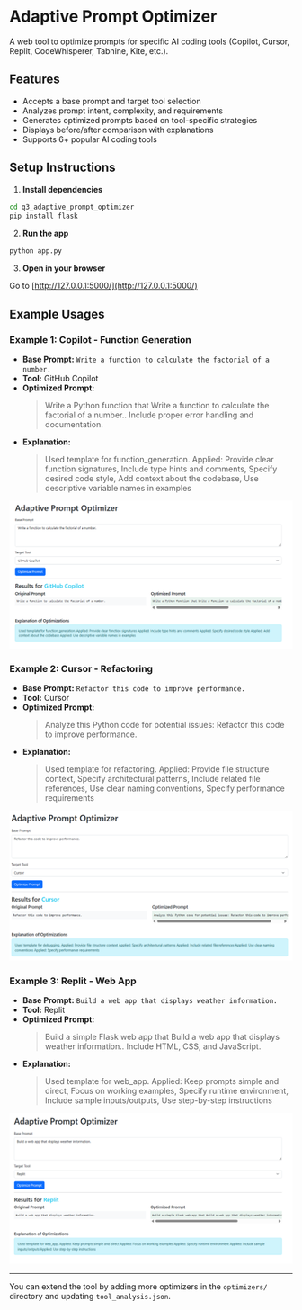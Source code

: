 # Adaptive Prompt Optimizer

A web tool to optimize prompts for specific AI coding tools (Copilot, Cursor, Replit, CodeWhisperer, Tabnine, Kite, etc.).

## Features
- Accepts a base prompt and target tool selection
- Analyzes prompt intent, complexity, and requirements
- Generates optimized prompts based on tool-specific strategies
- Displays before/after comparison with explanations
- Supports 6+ popular AI coding tools

## Setup Instructions

1. **Install dependencies**

```bash
cd q3_adaptive_prompt_optimizer
pip install flask
```

2. **Run the app**

```bash
python app.py
```

3. **Open in your browser**

Go to [http://127.0.0.1:5000/](http://127.0.0.1:5000/)

## Example Usages

### Example 1: Copilot - Function Generation
- **Base Prompt:** `Write a function to calculate the factorial of a number.`
- **Tool:** GitHub Copilot
- **Optimized Prompt:**
  > Write a Python function that Write a function to calculate the factorial of a number.. Include proper error handling and documentation.
- **Explanation:**
  > Used template for function_generation.
  > Applied: Provide clear function signatures, Include type hints and comments, Specify desired code style, Add context about the codebase, Use descriptive variable names in examples

![Example 1 - Copilot Function Generation](demo/Example_1.png)

### Example 2: Cursor - Refactoring
- **Base Prompt:** `Refactor this code to improve performance.`
- **Tool:** Cursor
- **Optimized Prompt:**
  >Analyze this Python code for potential issues: Refactor this code to improve performance.
- **Explanation:**
  > Used template for refactoring.
  > Applied: Provide file structure context, Specify architectural patterns, Include related file references, Use clear naming conventions, Specify performance requirements

![Example 2 - Cursor Refactoring](demo/Example_2.png)

### Example 3: Replit - Web App
- **Base Prompt:** `Build a web app that displays weather information.`
- **Tool:** Replit
- **Optimized Prompt:**
  > Build a simple Flask web app that Build a web app that displays weather information.. Include HTML, CSS, and JavaScript.
- **Explanation:**
  > Used template for web_app.
  > Applied: Keep prompts simple and direct, Focus on working examples, Specify runtime environment, Include sample inputs/outputs, Use step-by-step instructions

![Example 3 - Replit Web App](demo/Example_3.png)

---

You can extend the tool by adding more optimizers in the `optimizers/` directory and updating `tool_analysis.json`.

